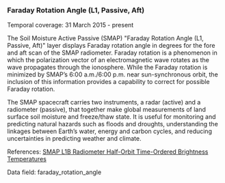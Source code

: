 ### Faraday Rotation Angle (L1, Passive, Aft)
Temporal coverage: 31 March 2015 - present

The Soil Moisture Active Passive (SMAP) "Faraday Rotation Angle (L1, Passive, Aft)" layer displays Faraday rotation angle in degrees for the fore and aft scan of the SMAP radiometer. Faraday rotation is a phenomenon in which the polarization vector of an electromagnetic wave rotates as the wave propagates through the ionosphere. While the Faraday rotation is minimized by SMAP’s 6:00 a.m./6:00 p.m. near sun-synchronous orbit, the inclusion of this information provides a capability to correct for possible Faraday rotation.  

The SMAP spacecraft carries two instruments, a radar (active) and a radiometer (passive), that together make global measurements of land surface soil moisture and freeze/thaw state. It is useful for monitoring and predicting natural hazards such as floods and droughts, understanding the linkages between Earth’s water, energy and carbon cycles, and reducing uncertainties in predicting weather and climate.

References: [SMAP L1B Radiometer Half-Orbit Time-Ordered Brightness Temperatures](https://nsidc.org/data/spl1btb/)

Data field: faraday_rotation_angle
